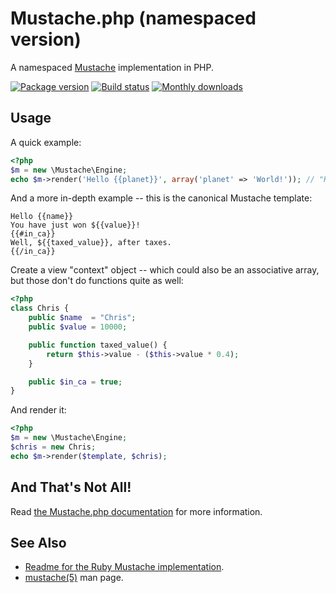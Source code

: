 Mustache.php (namespaced version)
=================================

A namespaced [Mustache](http://mustache.github.com/) implementation in PHP.

[![Package version](https://img.shields.io/packagist/v/spiasecki/mustache.svg)](https://packagist.org/packages/spiasecki/mustache)
[![Build status](https://img.shields.io/travis/spiasecki/mustache.php/master.svg)](https://travis-ci.org/spiasecki/mustache.php)
[![Monthly downloads](https://img.shields.io/packagist/dm/spiasecki/mustache.svg)](https://packagist.org/packages/spiasecki/mustache)


Usage
-----

A quick example:

```php
<?php
$m = new \Mustache\Engine;
echo $m->render('Hello {{planet}}', array('planet' => 'World!')); // "Hello World!"
```


And a more in-depth example -- this is the canonical Mustache template:

```html+jinja
Hello {{name}}
You have just won ${{value}}!
{{#in_ca}}
Well, ${{taxed_value}}, after taxes.
{{/in_ca}}
```


Create a view "context" object -- which could also be an associative array, but those don't do functions quite as well:

```php
<?php
class Chris {
    public $name  = "Chris";
    public $value = 10000;

    public function taxed_value() {
        return $this->value - ($this->value * 0.4);
    }

    public $in_ca = true;
}
```


And render it:

```php
<?php
$m = new \Mustache\Engine;
$chris = new Chris;
echo $m->render($template, $chris);
```


And That's Not All!
-------------------

Read [the Mustache.php documentation](https://github.com/bobthecow/mustache.php/wiki/Home) for more information.


See Also
--------

 * [Readme for the Ruby Mustache implementation](http://github.com/defunkt/mustache/blob/master/README.md).
 * [mustache(5)](http://mustache.github.com/mustache.5.html) man page.

